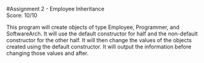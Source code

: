 #Assignment 2 - Employee Inheritance    
Score: 10/10  
  
 This program will create objects of type Employee, Programmer, and
 SoftwareArch. It will use the default constructor for half and the non-default
 constructor for the other half. It will then change the values of the objects
 created using the default constructor. It will output the information before
 changing those values and after.
